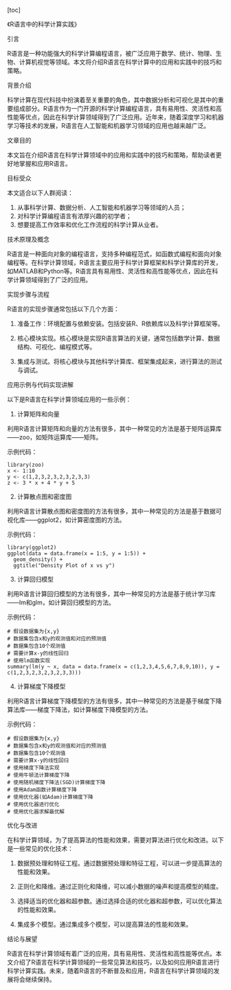 
[toc]                    
                
                
《R语言中的科学计算实践》

引言

R语言是一种功能强大的科学计算编程语言，被广泛应用于数学、统计、物理、生物、计算机视觉等领域。本文将介绍R语言在科学计算中的应用和实践中的技巧和策略。

背景介绍

科学计算在现代科技中扮演着至关重要的角色，其中数据分析和可视化是其中的重要组成部分。R语言作为一门开源的科学计算编程语言，具有易用性、灵活性和高性能等优点，因此在科学计算领域得到了广泛应用。近年来，随着深度学习和机器学习等技术的发展，R语言在人工智能和机器学习领域的应用也越来越广泛。

文章目的

本文旨在介绍R语言在科学计算领域中的应用和实践中的技巧和策略，帮助读者更好地掌握和应用R语言。

目标受众

本文适合以下人群阅读：

1. 从事科学计算、数据分析、人工智能和机器学习等领域的人员；
2. 对科学计算编程语言有浓厚兴趣的初学者；
3. 想要提高工作效率和优化工作流程的科学计算从业者。

技术原理及概念

R语言是一种面向对象的编程语言，支持多种编程范式，如函数式编程和面向对象编程等。在科学计算领域，R语言主要应用于科学计算框架和科学计算库的开发，如MATLAB和Python等。R语言具有易用性、灵活性和高性能等优点，因此在科学计算领域得到了广泛的应用。

实现步骤与流程

R语言的实现步骤通常包括以下几个方面：

1. 准备工作：环境配置与依赖安装。包括安装R、R依赖库以及科学计算框架等。

2. 核心模块实现。核心模块是实现R语言算法的关键，通常包括数学计算、数据结构、可视化、编程模式等。

3. 集成与测试。将核心模块与其他科学计算库、框架集成起来，进行算法的测试与调试。

应用示例与代码实现讲解

以下是R语言在科学计算领域应用的一些示例：

1. 计算矩阵和向量

利用R语言计算矩阵和向量的方法有很多，其中一种常见的方法是基于矩阵运算库——zoo，如矩阵运算库——矩阵。

示例代码：

```
library(zoo)
x <- 1:10
y <- c(1,2,3,2,3,2,3,2,3,3)
z <- 3 * x + 4 * y + 5
```

2. 计算散点图和密度图

利用R语言计算散点图和密度图的方法有很多，其中一种常见的方法是基于数据可视化库——ggplot2，如计算密度图的方法。

示例代码：

```
library(ggplot2)
ggplot(data = data.frame(x = 1:5, y = 1:5)) +
  geom_density() +
  ggtitle("Density Plot of x vs y")
```

3. 计算回归模型

利用R语言计算回归模型的方法有很多，其中一种常见的方法是基于统计学习库——lm和glm，如计算回归模型的方法。

示例代码：

```
# 假设数据集为{x,y}
# 数据集包含x和y的观测值和对应的预测值
# 数据集包含10个观测值
# 需要计算x-y的线性回归
# 使用lm函数实现
summary(lm(y ~ x, data = data.frame(x = c(1,2,3,4,5,6,7,8,9,10)), y = c(1,2,3,2,3,2,3,2,3,3)))
```

4. 计算梯度下降模型

利用R语言计算梯度下降模型的方法有很多，其中一种常见的方法是基于梯度下降算法库——梯度下降法，如计算梯度下降模型的方法。

示例代码：

```
# 假设数据集为{x,y}
# 数据集包含x和y的观测值和对应的预测值
# 数据集包含10个观测值
# 需要计算x-y的线性回归
# 使用梯度下降法实现
# 使用牛顿法计算梯度下降
# 使用随机梯度下降法(SGD)计算梯度下降
# 使用Adam函数计算梯度下降
# 使用优化器(如Adam)计算梯度下降
# 使用优化器进行优化
# 使用优化器求解最优解
```

优化与改进

在科学计算领域，为了提高算法的性能和效果，需要对算法进行优化和改进。以下是一些常见的优化技术：

1. 数据预处理和特征工程。通过数据预处理和特征工程，可以进一步提高算法的性能和效果。

2. 正则化和降维。通过正则化和降维，可以减小数据的噪声和提高模型的精度。

3. 选择适当的优化器和超参数。通过选择合适的优化器和超参数，可以优化算法的性能和效果。

4. 集成多个模型。通过集成多个模型，可以提高算法的性能和效果。

结论与展望

R语言在科学计算领域有着广泛的应用，具有易用性、灵活性和高性能等优点。本文介绍了R语言在科学计算领域的一些常见算法和技巧，以及如何应用R语言进行科学计算实践。未来，随着R语言的不断普及和应用，R语言在科学计算领域的发展将会继续保持。

